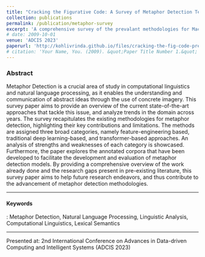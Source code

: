 ```yaml
---
title: "Cracking the Figurative Code: A Survey of Metaphor Detection Techniques (PREPRINT)"
collection: publications
permalink: /publication/metaphor-survey
excerpt: 'A comprehensive survey of the prevalant methodologies for Machine Learning aided Metaphor Detection.'
# date: 2009-10-01
venue: 'ADCIS 2023'
paperurl: 'http://kohlivrinda.github.io/files/cracking-the-fig-code-preprint.pdf'
# citation: 'Your Name, You. (2009). &quot;Paper Title Number 1.&quot; <i>Journal 1</i>. 1(1).'
---
```

<h3>Abstract</h3>
Metaphor Detection is a crucial area of study in computational linguistics and natural language processing, as it enables the understanding and communication of abstract ideas through the use of concrete imagery. This survey paper aims to provide an overview of the current state-of-the-art approaches that tackle this issue, and analyze trends in the domain across years. The survey recapitulates the existing methodologies for metaphor detection, highlighting their key contributions and limitations. The methods are assigned three broad categories, namely feature-engineering based, traditional deep learning-based, and transformer-based approaches. An analysis of strengths and weaknesses of each category is showcased. Furthermore, the paper explores the annotated corpora that have been developed to facilitate the development and evaluation of metaphor detection models. By providing a comprehensive overview of the work already done and the research gaps present in pre-existing literature, this survey paper aims to help future research endeavors, and thus contribute to the advancement of metaphor detection methodologies.

---

<h4>Keywords</h4>: Metaphor Detection, Natural Language Processing, Linguistic Analysis, Computational Linguistics, Lexical Semantics

---

<!-- [Download paper here](http://academicpages.github.io/files/paper1.pdf) -->

<!-- Recommended citation: Your Name, You. (2009). "Paper Title Number 1." <i>Journal 1</i>. 1(1). -->
Presented at: 2nd International Conference on Advances in Data-driven Computing and Intelligent Systems (ADCIS 2023)

